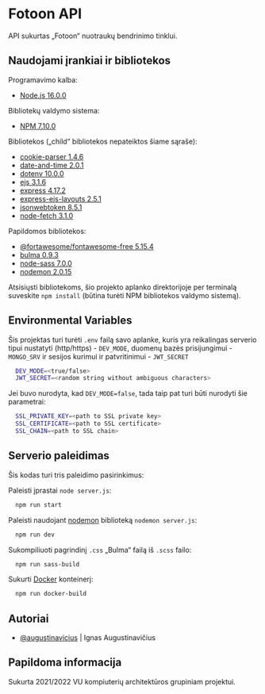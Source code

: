 # Fotoon API

API sukurtas „Fotoon“ nuotraukų bendrinimo tinklui.


## Naudojami įrankiai ir bibliotekos
Programavimo kalba:
 - [Node.js 16.0.0](https://nodejs.org/en/about/)
  
Bibliotekų valdymo sistema:
 - [NPM 7.10.0](https://docs.npmjs.com/about-npm)
  
Bibliotekos („child“ bibliotekos nepateiktos šiame sąraše):
 - [cookie-parser 1.4.6](https://www.npmjs.com/package/cookie-parser)
 - [date-and-time 2.0.1](https://www.npmjs.com/package/date-and-time)
 - [dotenv 10.0.0](https://www.npmjs.com/package/dotenv)
 - [ejs 3.1.6](https://www.npmjs.com/package/ejs)
 - [express 4.17.2](https://www.npmjs.com/package/express)
 - [express-ejs-layouts 2.5.1](https://www.npmjs.com/package/express-ejs-layouts)
 - [jsonwebtoken 8.5.1](https://www.npmjs.com/package/jsonwebtoken)
 - [node-fetch 3.1.0](https://www.npmjs.com/package/node-fetch)
  
Papildomos bibliotekos:
 - [@fortawesome/fontawesome-free 5.15.4](https://fontawesome.com/v5.15/how-to-use/on-the-web/setup/using-package-managers)
 - [bulma 0.9.3](https://www.npmjs.com/package/bulma)
 - [node-sass 7.0.0](https://www.npmjs.com/package/node-fetch)
 - [nodemon 2.0.15](https://www.npmjs.com/package/nodemon)
  
Atsisiųsti bibliotekoms, šio projekto aplanko direktorijoje per terminalą suveskite `npm install` (būtina turėti NPM bibliotekos valdymo sistemą).

## Environmental Variables
Šis projektas turi turėti `.env` failą savo aplanke, kuris yra reikalingas serverio tipui nustatyti (http/https) - `DEV_MODE`, duomenų bazės prisijungimui - `MONGO_SRV` ir sesijos kurimui ir patvritinimui - `JWT_SECRET`

```bash
  DEV_MODE=<true/false>
  JWT_SECRET=<random string without ambiguous characters>
```
Jei buvo nurodyta, kad `DEV_MODE=false`, tada taip pat turi būti nurodyti šie parametrai:
```bash
  SSL_PRIVATE_KEY=<path to SSL private key>
  SSL_CERTIFICATE=<path to SSL certificate>
  SSL_CHAIN=<path to SSL chain>
```
    
## Serverio paleidimas

Šis kodas turi tris paleidimo pasirinkimus:
  

Paleisti įprastai `node server.js`:
```bash
  npm run start
```
Paleisti naudojant [nodemon](https://www.npmjs.com/package/nodemon) biblioteką `nodemon server.js`:
```bash
  npm run dev
```
Sukompiliuoti pagrindinį `.css` „Bulma“ failą iš `.scss` failo:
```bash
  npm run sass-build
```
Sukurti [Docker](https://www.docker.com/resources/what-container) konteinerį:
```bash
  npm run docker-build
```

## Autoriai

- [@augustinavicius](https://github.com/augustinavicius) | Ignas Augustinavičius

## Papildoma informacija

Sukurta 2021/2022 VU kompiuterių architektūros grupiniam projektui.